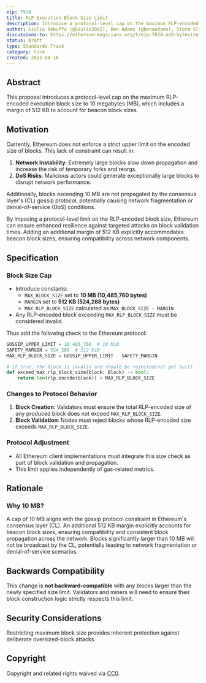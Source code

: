 ```yaml
---
eip: 7934
title: RLP Execution Block Size Limit
description: Introduce a protocol-level cap on the maximum RLP-encoded block size to 10 MB, including a 512 KB margin for beacon block size.
author: Giulio Rebuffo (@Giulio2002), Ben Adams (@benaadams), Storm Slivkoff (@sslivkoff)
discussions-to: https://ethereum-magicians.org/t/eip-7934-add-bytesize-limit-to-blocks/23589
status: Draft
type: Standards Track
category: Core
created: 2025-04-16
---
```


## Abstract

This proposal introduces a protocol-level cap on the maximum RLP-encoded execution block size to 10 megabytes (MB), which includes a margin of 512 KB to account for beacon block sizes.

## Motivation

Currently, Ethereum does not enforce a strict upper limit on the encoded size of blocks. This lack of constraint can result in:

1. **Network Instability**: Extremely large blocks slow down propagation and increase the risk of temporary forks and reorgs.
2. **DoS Risks**: Malicious actors could generate exceptionally large blocks to disrupt network performance.

Additionally, blocks exceeding 10 MB are not propagated by the consensus layer's (CL) gossip protocol, potentially causing network fragmentation or denial-of-service (DoS) conditions.

By imposing a protocol-level limit on the RLP-encoded block size, Ethereum can ensure enhanced resilience against targeted attacks on block validation times. Adding an additional margin of 512 KB explicitly accommodates beacon block sizes, ensuring compatibility across network components.

## Specification

### Block Size Cap

- Introduce constants:
  - `MAX_BLOCK_SIZE` set to **10 MB (10,485,760 bytes)**
  - `MARGIN` set to **512 KB (524,288 bytes)**
  - `MAX_RLP_BLOCK_SIZE` calculated as `MAX_BLOCK_SIZE - MARGIN`
- Any RLP-encoded block exceeding `MAX_RLP_BLOCK_SIZE` must be considered invalid.

Thus add the following check to the Ethereum protocol:

```python
GOSSIP_UPPER_LIMIT = 10_485_760  # 10 MiB
SAFETY_MARGIN = 524_288  # 512 KiB
MAX_RLP_BLOCK_SIZE = GOSSIP_UPPER_LIMIT - SAFETY_MARGIN

# if true, the block is invalid and should be rejected/not get built
def exceed_max_rlp_block_size(block: Block) -> bool:
    return len(rlp.encode(block)) > MAX_RLP_BLOCK_SIZE
```

### Changes to Protocol Behavior

1. **Block Creation**: Validators must ensure the total RLP-encoded size of any produced block does not exceed `MAX_RLP_BLOCK_SIZE`.
2. **Block Validation**: Nodes must reject blocks whose RLP-encoded size exceeds `MAX_RLP_BLOCK_SIZE`.

### Protocol Adjustment

- All Ethereum client implementations must integrate this size check as part of block validation and propagation.
- This limit applies independently of gas-related metrics.

## Rationale

### Why 10 MB?

A cap of 10 MB aligns with the gossip protocol constraint in Ethereum's consensus layer (CL). An additional 512 KB margin explicitly accounts for beacon block sizes, ensuring compatibility and consistent block propagation across the network. Blocks significantly larger than 10 MB will not be broadcast by the CL, potentially leading to network fragmentation or denial-of-service scenarios.

## Backwards Compatibility

This change is **not backward-compatible** with any blocks larger than the newly specified size limit. Validators and miners will need to ensure their block construction logic strictly respects this limit.

## Security Considerations

Restricting maximum block size provides inherent protection against deliberate oversized-block attacks.

## Copyright

Copyright and related rights waived via [CC0](../LICENSE.md).

